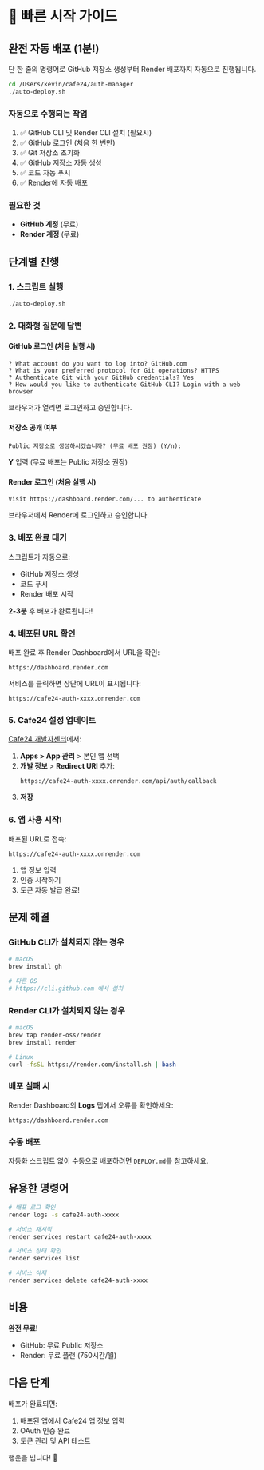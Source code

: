 # 🚀 빠른 시작 가이드

## 완전 자동 배포 (1분!)

단 한 줄의 명령어로 GitHub 저장소 생성부터 Render 배포까지 자동으로 진행됩니다.

```bash
cd /Users/kevin/cafe24/auth-manager
./auto-deploy.sh
```

### 자동으로 수행되는 작업

1. ✅ GitHub CLI 및 Render CLI 설치 (필요시)
2. ✅ GitHub 로그인 (처음 한 번만)
3. ✅ Git 저장소 초기화
4. ✅ GitHub 저장소 자동 생성
5. ✅ 코드 자동 푸시
6. ✅ Render에 자동 배포

### 필요한 것

- **GitHub 계정** (무료)
- **Render 계정** (무료)

## 단계별 진행

### 1. 스크립트 실행

```bash
./auto-deploy.sh
```

### 2. 대화형 질문에 답변

#### GitHub 로그인 (처음 실행 시)
```
? What account do you want to log into? GitHub.com
? What is your preferred protocol for Git operations? HTTPS
? Authenticate Git with your GitHub credentials? Yes
? How would you like to authenticate GitHub CLI? Login with a web browser
```

브라우저가 열리면 로그인하고 승인합니다.

#### 저장소 공개 여부
```
Public 저장소로 생성하시겠습니까? (무료 배포 권장) (Y/n):
```

**Y** 입력 (무료 배포는 Public 저장소 권장)

#### Render 로그인 (처음 실행 시)
```
Visit https://dashboard.render.com/... to authenticate
```

브라우저에서 Render에 로그인하고 승인합니다.

### 3. 배포 완료 대기

스크립트가 자동으로:
- GitHub 저장소 생성
- 코드 푸시
- Render 배포 시작

**2-3분** 후 배포가 완료됩니다!

### 4. 배포된 URL 확인

배포 완료 후 Render Dashboard에서 URL을 확인:
```
https://dashboard.render.com
```

서비스를 클릭하면 상단에 URL이 표시됩니다:
```
https://cafe24-auth-xxxx.onrender.com
```

### 5. Cafe24 설정 업데이트

[Cafe24 개발자센터](https://developers.cafe24.com)에서:

1. **Apps > App 관리** > 본인 앱 선택
2. **개발 정보** > **Redirect URI** 추가:
   ```
   https://cafe24-auth-xxxx.onrender.com/api/auth/callback
   ```
3. **저장**

### 6. 앱 사용 시작!

배포된 URL로 접속:
```
https://cafe24-auth-xxxx.onrender.com
```

1. 앱 정보 입력
2. 인증 시작하기
3. 토큰 자동 발급 완료!

## 문제 해결

### GitHub CLI가 설치되지 않는 경우

```bash
# macOS
brew install gh

# 다른 OS
# https://cli.github.com 에서 설치
```

### Render CLI가 설치되지 않는 경우

```bash
# macOS
brew tap render-oss/render
brew install render

# Linux
curl -fsSL https://render.com/install.sh | bash
```

### 배포 실패 시

Render Dashboard의 **Logs** 탭에서 오류를 확인하세요:
```
https://dashboard.render.com
```

### 수동 배포

자동화 스크립트 없이 수동으로 배포하려면 `DEPLOY.md`를 참고하세요.

## 유용한 명령어

```bash
# 배포 로그 확인
render logs -s cafe24-auth-xxxx

# 서비스 재시작
render services restart cafe24-auth-xxxx

# 서비스 상태 확인
render services list

# 서비스 삭제
render services delete cafe24-auth-xxxx
```

## 비용

**완전 무료!**

- GitHub: 무료 Public 저장소
- Render: 무료 플랜 (750시간/월)

## 다음 단계

배포가 완료되면:

1. 배포된 앱에서 Cafe24 앱 정보 입력
2. OAuth 인증 완료
3. 토큰 관리 및 API 테스트

행운을 빕니다! 🎉
